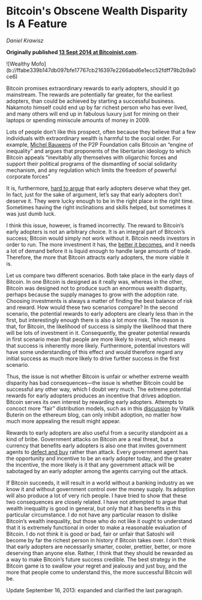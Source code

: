 # Bitcoin's Obscene Wealth Disparity Is A Feature

_Daniel Krawisz_

**Originally published [13 Sept 2014 at Bitcoinist.com](https://bitcoinist.com/bitcoins-obscene-wealth-disparity-is-a-feature/).**

<div class="my-4 text-center">![Wealthy Mofo](b://ffabe339b147db097bfe17767cb216397e2266abd6e1ecc52fdff79b2b9a0ce6)</div>


Bitcoin promises extraordinary rewards to early adopters, should it go mainstream. The rewards are potentially far greater, for the earliest adopters, than could be achieved by starting a successful business. Nakamoto himself could end up by far richest person who has ever lived, and many others will end up in fabulous luxury just for mining on their laptops or spending miniscule amounts of money in 2009.

Lots of people don’t like this prospect, often because they believe that a few individuals with extraordinary wealth is harmful to the social order. For example, [Michel Bauwens](https://blog.p2pfoundation.net/a-political-evaluation-of-bitcoin/2014/09/09) of the P2P Foundation calls Bitcoin an “engine of inequality” and argues that proponents of the libertarian ideology to which Bitcoin appeals “inevitably ally themselves with oligarchic forces and support their political programs of the dismantling of social solidarity mechanism, and any regulation which limits the freedom of powerful corporate forces”

It is, furthermore, [hard to argue](http://www.philosophyofbitcoin.com/2014/03/do-early-bitcoin-adopters-deserve-their.html) that early adopters deserve what they get. In fact, just for the sake of argument, let’s say that early adopters don’t deserve it. They were lucky enough to be in the right place in the right time. Sometimes having the right inclinations and skills helped, but sometimes it was just dumb luck.

I think this issue, however, is framed incorrectly. The reward to Bitcoin’s early adopters is not an arbitrary choice. It is an integral part of Bitcoin’s success; Bitcoin would simply not work without it. Bitcoin needs investors in order to run. The more investment it has, the [better it becomes](b://6d2a7516a7ba5fcdd4209e693d7d243a286af2c226a501509a8db14f1c3a63b7), and it needs a lot of demand before it is liquid enough to handle large amounts of trade. Therefore, the more that Bitcoin attracts early adopters, the more viable it is.

Let us compare two different scenarios. Both take place in the early days of Bitcoin. In one Bitcoin is designed as it really was, whereas in the other, Bitcoin was designed not to produce such an enormous wealth disparity, perhaps because the supply manages to grow with the adoption rate. Choosing investments is always a matter of finding the best balance of risk and reward. How would these two scenarios compare? In the second scenario, the potential rewards to early adopters are clearly less than in the first, but interestingly enough there is also a lot more risk. The reason is that, for Bitcoin, the likelihood of success is simply the likelihood that there will be lots of investment in it. Consequently, the greater potential rewards in first scenario mean that people are more likely to invest, which means that success is inherently more likely. Furthermore, potential investors will have some understanding of this effect and would therefore regard any initial success as much more likely to drive further success in the first scenario.

Thus, the issue is not whether Bitcoin is unfair or whether extreme wealth disparity has bad consequences—the issue is whether Bitcoin could be successful any other way, which I doubt very much. The extreme potential rewards for early adopters produces an incentive that drives adoption. Bitcoin serves its own interest by rewarding early adopters. Attempts to concoct more “fair” distribution models, such as in this [discussion](https://blog.ethereum.org/2014/05/24/on-long-term-cryptocurrency-distribution-models/) by Vitalik Buterin on the ethereum blog, can only inhibit adoption, no matter how much more appealing the result might appear.

Rewards to early adopters are also useful from a security standpoint as a kind of bribe. Government attacks on Bitcoin are a real threat, but a currency that benefits early adopters is also one that invites government agents to [defect and buy](b://c19046f4ae656c75d37e194438281887873f1d63eb861420925fda1e7fdd4dbc) rather than attack. Every government agent has the opportunity and incentive to be an early adopter today, and the greater the incentive, the more likely is it that any government attack will be sabotaged by an early adopter among the agents carrying out the attack.

If Bitcoin succeeds, it will result in a world without a banking industry as we know it and without government control over the money supply. Its adoption will also produce a lot of very rich people. I have tried to show that these two consequences are closely related. I have not attempted to argue that wealth inequality is good in general, but only that it has benefits in this particular circumstance. I do not have any particular reason to dislike Bitcoin’s wealth inequality, but those who do not like it ought to understand that it is extremely functional in order to make a reasonable evaluation of Bitcoin. I do not think it is good or bad, fair or unfair that Satoshi will become by far the richest person in history if Bitcoin takes over. I don’t think that early adopters are necessarily smarter, cooler, prettier, better, or more deserving than anyone else. Rather, I think that they should be rewarded as a way to make Bitcoin’s future success credible. The best strategy in the Bitcoin game is to swallow your regret and jealousy and just buy, and the more that people come to understand this, the more successful Bitcoin will be.

Update September 16, 2013: expanded and clarified the last paragraph. 
